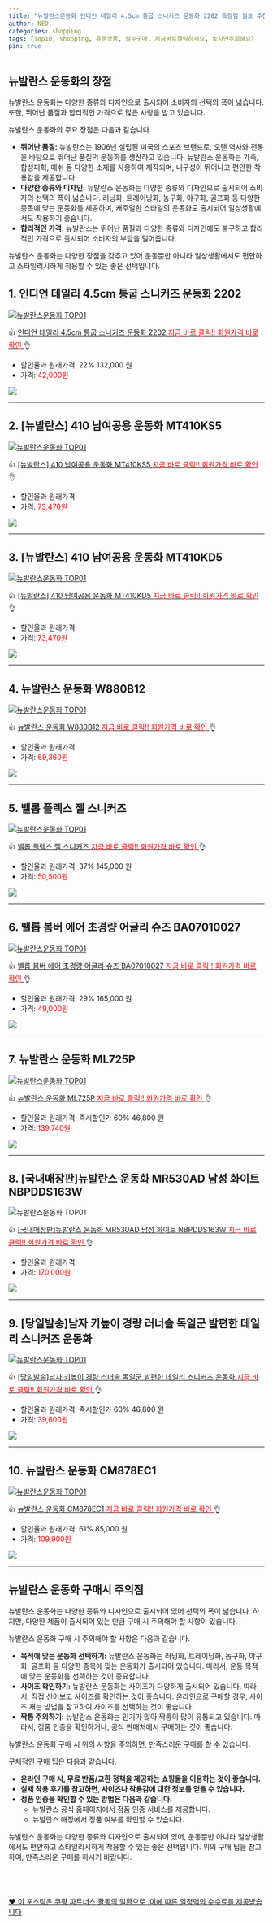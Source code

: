 ```yaml
---
title: "뉴발란스운동화 인디언 데일리 4.5cm 통굽 스니커즈 운동화 2202 특장점 필요 추천 제품 비교 최저 가격 비교 장점 구매 후기 구매평"
author: NEO.
categories: shopping
tags: [Top10, shopping, 유행상품, 필수구매, 지금바로클릭하세요, 놓치면후회해요]
pin: true
---
```

<h2>뉴발란스 운동화의 장점</h2>

뉴발란스 운동화는 다양한 종류와 디자인으로 출시되어 소비자의 선택의 폭이 넓습니다. 또한, 뛰어난 품질과 합리적인 가격으로 많은 사랑을 받고 있습니다.

뉴발란스 운동화의 주요 장점은 다음과 같습니다.

* **뛰어난 품질:** 뉴발란스는 1906년 설립된 미국의 스포츠 브랜드로, 오랜 역사와 전통을 바탕으로 뛰어난 품질의 운동화를 생산하고 있습니다. 뉴발란스 운동화는 가죽, 합성피혁, 메쉬 등 다양한 소재를 사용하여 제작되며, 내구성이 뛰어나고 편안한 착용감을 제공합니다.
* **다양한 종류와 디자인:** 뉴발란스 운동화는 다양한 종류와 디자인으로 출시되어 소비자의 선택의 폭이 넓습니다. 러닝화, 트레이닝화, 농구화, 야구화, 골프화 등 다양한 종목에 맞는 운동화를 제공하며, 캐주얼한 스타일의 운동화도 출시되어 일상생활에서도 착용하기 좋습니다.
* **합리적인 가격:** 뉴발란스는 뛰어난 품질과 다양한 종류와 디자인에도 불구하고 합리적인 가격으로 출시되어 소비자의 부담을 덜어줍니다.

뉴발란스 운동화는 다양한 장점을 갖추고 있어 운동뿐만 아니라 일상생활에서도 편안하고 스타일리시하게 착용할 수 있는 좋은 선택입니다.

   

## 1. 인디언 데일리 4.5cm 통굽 스니커즈 운동화 2202

[![뉴발란스운동화 TOP01](https://thumbnail9.coupangcdn.com/thumbnails/remote/490x490ex/image/vendor_inventory/ebd2/9ab4110e103a847e77183ebeb262dbdb9c1a00a2ae1e9617ae6ce8e4cb9d.jpg)](https://link.coupang.com/re/AFFSDP?lptag=AF3617701&subid=GithubCoopas&pageKey=6241356397&traceid=V0-153&itemId=12599859947&vendorItemId=85294942277)


👍 [인디언 데일리 4.5cm 통굽 스니커즈 운동화 2202 <font color=red> 지금 바로 클릭!! 회원가격 바로 확인 </font> ](https://link.coupang.com/re/AFFSDP?lptag=AF3617701&subid=GithubCoopas&pageKey=6241356397&traceid=V0-153&itemId=12599859947&vendorItemId=85294942277) 👌 


- 할인율과 원래가격: 22%  132,000   원
- 가격: <span style='color:red'>42,000원</span>

[![](/discount_price.png)](https://link.coupang.com/re/AFFSDP?lptag=AF3617701&subid=GithubCoopas&pageKey=6241356397&traceid=V0-153&itemId=12599859947&vendorItemId=85294942277)

---


   

## 2. [뉴발란스] 410 남여공용 운동화 MT410KS5

[![뉴발란스운동화 TOP01](https://thumbnail10.coupangcdn.com/thumbnails/remote/490x490ex/image/vendor_inventory/c9d9/80a1d3cc4dfd395557373d5a287f04a2070dce673b4747e7110acde90807.jpg)](https://link.coupang.com/re/AFFSDP?lptag=AF3617701&subid=GithubCoopas&pageKey=6912218785&traceid=V0-153&itemId=16662248828&vendorItemId=83845885455)


👍 [[뉴발란스] 410 남여공용 운동화 MT410KS5 <font color=red> 지금 바로 클릭!! 회원가격 바로 확인 </font> ](https://link.coupang.com/re/AFFSDP?lptag=AF3617701&subid=GithubCoopas&pageKey=6912218785&traceid=V0-153&itemId=16662248828&vendorItemId=83845885455) 👌 


- 할인율과 원래가격: 
- 가격: <span style='color:red'>73,470원</span>

[![](/discount_price.png)](https://link.coupang.com/re/AFFSDP?lptag=AF3617701&subid=GithubCoopas&pageKey=6912218785&traceid=V0-153&itemId=16662248828&vendorItemId=83845885455)

---


   

## 3. [뉴발란스] 410 남여공용 운동화 MT410KD5

[![뉴발란스운동화 TOP01](https://thumbnail7.coupangcdn.com/thumbnails/remote/490x490ex/image/vendor_inventory/096d/eba9f56bff5a00be02708c97b62f57e9b769550d4ea59d005347dcf2c619.jpg)](https://link.coupang.com/re/AFFSDP?lptag=AF3617701&subid=GithubCoopas&pageKey=6912222669&traceid=V0-153&itemId=16662267267&vendorItemId=83845884888)


👍 [[뉴발란스] 410 남여공용 운동화 MT410KD5 <font color=red> 지금 바로 클릭!! 회원가격 바로 확인 </font> ](https://link.coupang.com/re/AFFSDP?lptag=AF3617701&subid=GithubCoopas&pageKey=6912222669&traceid=V0-153&itemId=16662267267&vendorItemId=83845884888) 👌 


- 할인율과 원래가격: 
- 가격: <span style='color:red'>73,470원</span>

[![](/discount_price.png)](https://link.coupang.com/re/AFFSDP?lptag=AF3617701&subid=GithubCoopas&pageKey=6912222669&traceid=V0-153&itemId=16662267267&vendorItemId=83845884888)

---


   

## 4. 뉴발란스 운동화 W880B12

[![뉴발란스운동화 TOP01](https://thumbnail7.coupangcdn.com/thumbnails/remote/490x490ex/image/rs_quotation_api/odw4xnwz/a57f287ad7434416b1c73b677f602283.jpg)](https://link.coupang.com/re/AFFSDP?lptag=AF3617701&subid=GithubCoopas&pageKey=7259831057&traceid=V0-153&itemId=18488979359&vendorItemId=85628610541)


👍 [뉴발란스 운동화 W880B12 <font color=red> 지금 바로 클릭!! 회원가격 바로 확인 </font> ](https://link.coupang.com/re/AFFSDP?lptag=AF3617701&subid=GithubCoopas&pageKey=7259831057&traceid=V0-153&itemId=18488979359&vendorItemId=85628610541) 👌 


- 할인율과 원래가격: 
- 가격: <span style='color:red'>69,360원</span>

[![](/discount_price.png)](https://link.coupang.com/re/AFFSDP?lptag=AF3617701&subid=GithubCoopas&pageKey=7259831057&traceid=V0-153&itemId=18488979359&vendorItemId=85628610541)

---


   

## 5. 밸롭 플렉스 젤 스니커즈

[![뉴발란스운동화 TOP01](https://thumbnail10.coupangcdn.com/thumbnails/remote/490x490ex/image/retail/images/2023/06/12/9/9/c29251f9-9794-45aa-ae22-1e751d511ad7.jpg)](https://link.coupang.com/re/AFFSDP?lptag=AF3617701&subid=GithubCoopas&pageKey=7395571391&traceid=V0-153&itemId=19130102542&vendorItemId=86249753361)


👍 [밸롭 플렉스 젤 스니커즈 <font color=red> 지금 바로 클릭!! 회원가격 바로 확인 </font> ](https://link.coupang.com/re/AFFSDP?lptag=AF3617701&subid=GithubCoopas&pageKey=7395571391&traceid=V0-153&itemId=19130102542&vendorItemId=86249753361) 👌 


- 할인율과 원래가격: 37%  145,000   원
- 가격: <span style='color:red'>50,500원</span>

[![](/discount_price.png)](https://link.coupang.com/re/AFFSDP?lptag=AF3617701&subid=GithubCoopas&pageKey=7395571391&traceid=V0-153&itemId=19130102542&vendorItemId=86249753361)

---


   

## 6. 밸롭 봄버 에어 초경량 어글리 슈즈 BA07010027

[![뉴발란스운동화 TOP01](https://thumbnail9.coupangcdn.com/thumbnails/remote/490x490ex/image/retail/images/2020/08/21/20/3/6e9319d0-4335-4ca0-a7b1-669d8b4e9409.jpg)](https://link.coupang.com/re/AFFSDP?lptag=AF3617701&subid=GithubCoopas&pageKey=1987806335&traceid=V0-153&itemId=3382110587&vendorItemId=71368762961)


👍 [밸롭 봄버 에어 초경량 어글리 슈즈 BA07010027 <font color=red> 지금 바로 클릭!! 회원가격 바로 확인 </font> ](https://link.coupang.com/re/AFFSDP?lptag=AF3617701&subid=GithubCoopas&pageKey=1987806335&traceid=V0-153&itemId=3382110587&vendorItemId=71368762961) 👌 


- 할인율과 원래가격: 29%  165,000   원
- 가격: <span style='color:red'>49,000원</span>

[![](/discount_price.png)](https://link.coupang.com/re/AFFSDP?lptag=AF3617701&subid=GithubCoopas&pageKey=1987806335&traceid=V0-153&itemId=3382110587&vendorItemId=71368762961)

---


   

## 7. 뉴발란스 운동화 ML725P

[![뉴발란스운동화 TOP01](https://thumbnail6.coupangcdn.com/thumbnails/remote/490x490ex/image/retail/images/2023/03/21/12/8/12d90bb4-064f-4d60-baf2-2375f919e651.jpg)](https://link.coupang.com/re/AFFSDP?lptag=AF3617701&subid=GithubCoopas&pageKey=7212094001&traceid=V0-153&itemId=18254395110&vendorItemId=85401049267)


👍 [뉴발란스 운동화 ML725P <font color=red> 지금 바로 클릭!! 회원가격 바로 확인 </font> ](https://link.coupang.com/re/AFFSDP?lptag=AF3617701&subid=GithubCoopas&pageKey=7212094001&traceid=V0-153&itemId=18254395110&vendorItemId=85401049267) 👌 


- 할인율과 원래가격: 즉시할인가 60%  46,800   원
- 가격: <span style='color:red'>139,740원</span>

[![](/discount_price.png)](https://link.coupang.com/re/AFFSDP?lptag=AF3617701&subid=GithubCoopas&pageKey=7212094001&traceid=V0-153&itemId=18254395110&vendorItemId=85401049267)

---


   

## 8. [국내매장판]뉴발란스 운동화 MR530AD 남성 화이트 NBPDDS163W

![뉴발란스운동화 TOP01](https://thumbnail10.coupangcdn.com/thumbnails/remote/490x490ex/image/vendor_inventory/139b/1a8399b305c15984e186caa48fdfd09b6ecc17c98477ca7c195fd386cbf4.JPG)


👍 [[국내매장판]뉴발란스 운동화 MR530AD 남성 화이트 NBPDDS163W <font color=red> 지금 바로 클릭!! 회원가격 바로 확인 </font> ](https://link.coupang.com/re/AFFSDP?lptag=AF3617701&subid=GithubCoopas&pageKey=6942409022&traceid=V0-153&itemId=16839423200&vendorItemId=84628418952) 👌 


- 할인율과 원래가격: 
- 가격: <span style='color:red'>170,000원</span>

[![](/discount_price.png)](https://link.coupang.com/re/AFFSDP?lptag=AF3617701&subid=GithubCoopas&pageKey=6942409022&traceid=V0-153&itemId=16839423200&vendorItemId=84628418952)

---


   

## 9. [당일발송]남자 키높이 경량 러너솔 독일군 발편한 데일리 스니커즈 운동화

[![뉴발란스운동화 TOP01](https://thumbnail10.coupangcdn.com/thumbnails/remote/490x490ex/image/vendor_inventory/1ec3/0711ece6a5a5f7cf42e45c4395ecb96891dc9e286d11a5de1789987b176a.jpg)](https://link.coupang.com/re/AFFSDP?lptag=AF3617701&subid=GithubCoopas&pageKey=7140901767&traceid=V0-153&itemId=17927938632&vendorItemId=85243246982)


👍 [[당일발송]남자 키높이 경량 러너솔 독일군 발편한 데일리 스니커즈 운동화 <font color=red> 지금 바로 클릭!! 회원가격 바로 확인 </font> ](https://link.coupang.com/re/AFFSDP?lptag=AF3617701&subid=GithubCoopas&pageKey=7140901767&traceid=V0-153&itemId=17927938632&vendorItemId=85243246982) 👌 


- 할인율과 원래가격: 즉시할인가 60%  46,800   원
- 가격: <span style='color:red'>39,600원</span>

[![](/discount_price.png)](https://link.coupang.com/re/AFFSDP?lptag=AF3617701&subid=GithubCoopas&pageKey=7140901767&traceid=V0-153&itemId=17927938632&vendorItemId=85243246982)

---


   

## 10. 뉴발란스 운동화 CM878EC1

[![뉴발란스운동화 TOP01](https://thumbnail6.coupangcdn.com/thumbnails/remote/490x490ex/image/retail/images/2023/02/28/17/2/e31b2d16-b121-41cf-b0e9-f416cc545a28.jpg)](https://link.coupang.com/re/AFFSDP?lptag=AF3617701&subid=GithubCoopas&pageKey=7167049323&traceid=V0-153&itemId=18048197690&vendorItemId=85202353288)


👍 [뉴발란스 운동화 CM878EC1 <font color=red> 지금 바로 클릭!! 회원가격 바로 확인 </font> ](https://link.coupang.com/re/AFFSDP?lptag=AF3617701&subid=GithubCoopas&pageKey=7167049323&traceid=V0-153&itemId=18048197690&vendorItemId=85202353288) 👌 


- 할인율과 원래가격: 61%  85,000   원
- 가격: <span style='color:red'>109,900원</span>

[![](/discount_price.png)](https://link.coupang.com/re/AFFSDP?lptag=AF3617701&subid=GithubCoopas&pageKey=7167049323&traceid=V0-153&itemId=18048197690&vendorItemId=85202353288)

---
<h2>뉴발란스 운동화 구매시 주의점</h2>

뉴발란스 운동화는 다양한 종류와 디자인으로 출시되어 있어 선택의 폭이 넓습니다. 하지만, 다양한 제품이 출시되어 있는 만큼 구매 시 주의해야 할 사항이 있습니다.

뉴발란스 운동화 구매 시 주의해야 할 사항은 다음과 같습니다.

* **목적에 맞는 운동화 선택하기:** 뉴발란스 운동화는 러닝화, 트레이닝화, 농구화, 야구화, 골프화 등 다양한 종목에 맞는 운동화가 출시되어 있습니다. 따라서, 운동 목적에 맞는 운동화를 선택하는 것이 중요합니다.
* **사이즈 확인하기:** 뉴발란스 운동화는 사이즈가 다양하게 출시되어 있습니다. 따라서, 직접 신어보고 사이즈를 확인하는 것이 좋습니다. 온라인으로 구매할 경우, 사이즈 재는 방법을 참고하여 사이즈를 선택하는 것이 좋습니다.
* **짝퉁 주의하기:** 뉴발란스 운동화는 인기가 많아 짝퉁이 많이 유통되고 있습니다. 따라서, 정품 인증을 확인하거나, 공식 판매처에서 구매하는 것이 좋습니다.

뉴발란스 운동화 구매 시 위의 사항을 주의하면, 만족스러운 구매를 할 수 있습니다.

구체적인 구매 팁은 다음과 같습니다.

* **온라인 구매 시, 무료 반품/교환 정책을 제공하는 쇼핑몰을 이용하는 것이 좋습니다.**
* **실제 착용 후기를 참고하면, 사이즈나 착용감에 대한 정보를 얻을 수 있습니다.**
* **정품 인증을 확인할 수 있는 방법은 다음과 같습니다.**
    * 뉴발란스 공식 홈페이지에서 정품 인증 서비스를 제공합니다.
    * 뉴발란스 매장에서 정품 여부를 확인할 수 있습니다.

뉴발란스 운동화는 다양한 종류와 디자인으로 출시되어 있어, 운동뿐만 아니라 일상생활에서도 편안하고 스타일리시하게 착용할 수 있는 좋은 선택입니다. 위의 구매 팁을 참고하여, 만족스러운 구매를 하시기 바랍니다.<br><br><br><br><br> [ ❤  이 포스팅은 쿠팡 파트너스 활동의 일환으로, 이에 따른 일정액의 수수료를 제공받습니다](https://link.coupang.com/a/bcEFyh)